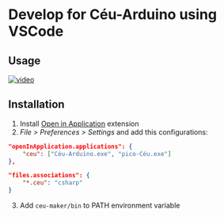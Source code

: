 # Develop for Céu-Arduino using VSCode 
## Usage
[![video](http://img.youtube.com/vi/iNG42KRNjjI/0.jpg)](http://www.youtube.com/watch?v=iNG42KRNjjI)

## Installation
1. Install [Open in Application](https://marketplace.visualstudio.com/items?itemName=fabiospampinato.vscode-open-in-application) extension  
2. *File > Preferences > Settings* and add this configurations:
```json
"openInApplication.applications": {
    "ceu": ["Céu-Arduino.exe", "pico-Céu.exe"]
},

"files.associations": {
    "*.ceu": "csharp"
}
```
3. Add ```ceu-maker/bin``` to PATH environment variable
